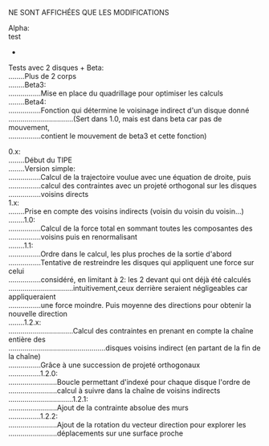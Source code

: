 NE SONT AFFICHÉES QUE LES MODIFICATIONS

Alpha:  
   test


+
Tests avec 2 disques
+
Beta:  
........Plus de 2 corps  
........Beta3:  
................Mise en place du quadrillage pour optimiser les calculs  
........Beta4:  
................Fonction qui détermine le voisinage indirect d'un disque donné  
................................(Sert dans 1.0, mais est dans beta car pas de mouvement,  
................contient le mouvement de beta3 et cette fonction)  
		
0.x:  
........Début du TIPE  
........Version simple:  
................Calcul de la trajectoire voulue avec une équation de droite, puis   			
................calcul des contraintes avec un projeté orthogonal sur les disques   			
................voisins directs  
1.x:  
........Prise en compte des voisins indirects (voisin du voisin du voisin...)  
........1.0:  
................Calcul de la force total en sommant toutes les composantes des  
................voisins puis en renormalisant  
........1.1:  
................Ordre dans le calcul, les plus proches de la sortie d'abord  
................Tentative de restreindre les disques qui appliquent une force sur celui 	  	
................considéré, en limitant à 2: les 2 devant qui ont déjà été calculés  
................................intuitivement,ceux derrière seraient négligeables car appliqueraient  
................une force moindre. Puis moyenne des directions pour obtenir la nouvelle direction  
........1.2.x:  
................................Calcul des contraintes en prenant en compte la chaîne entière des  
................................................disques voisins indirect (en partant de la fin de la chaîne)  
................Grâce à une succession de projeté orthogonaux  
................1.2.0:  
........................Boucle permettant d'indexé pour chaque disque l'ordre de   
........................calcul à suivre dans la chaîne de voisins indirects  
................................1.2.1:  
........................Ajout de la contrainte absolue des murs  
................1.2.2:  
........................Ajout de la rotation du vecteur direction pour explorer les   				
........................déplacements sur une surface proche  
